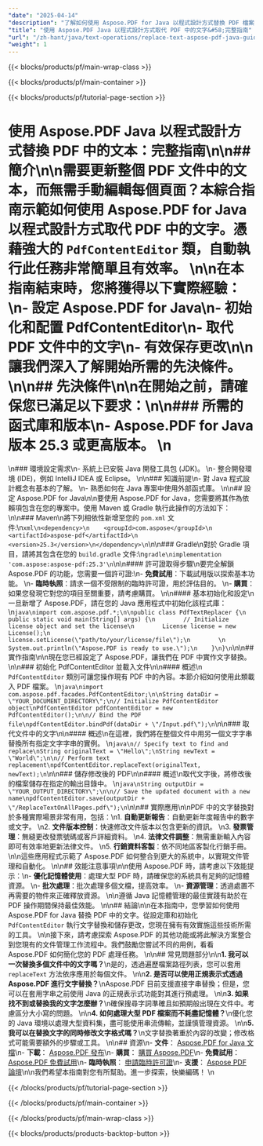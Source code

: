 ```yaml
---
"date": "2025-04-14"
"description": "了解如何使用 Aspose.PDF for Java 以程式設計方式替換 PDF 檔案中的文字。本逐步指南涵蓋設定、實施和最佳實務。"
"title": "使用 Aspose.PDF Java 以程式設計方式取代 PDF 中的文字&#58;完整指南"
"url": "/zh-hant/java/text-operations/replace-text-aspose-pdf-java-guide/"
"weight": 1
---
```


{{< blocks/products/pf/main-wrap-class >}}

{{< blocks/products/pf/main-container >}}

{{< blocks/products/pf/tutorial-page-section >}}
# 使用 Aspose.PDF Java 以程式設計方式替換 PDF 中的文本：完整指南\n\n## 簡介\n\n需要更新整個 PDF 文件中的文本，而無需手動編輯每個頁面？本綜合指南示範如何使用 Aspose.PDF for Java 以程式設計方式取代 PDF 中的文字。憑藉強大的 `PdfContentEditor` 類，自動執行此任務非常簡單且有效率。 \n\n在本指南結束時，您將獲得以下實際經驗：\n- 設定 Aspose.PDF for Java\n- 初始化和配置 PdfContentEditor\n- 取代 PDF 文件中的文字\n- 有效保存更改\n\n讓我們深入了解開始所需的先決條件。 \n\n## 先決條件\n\n在開始之前，請確保您已滿足以下要求：\n\n### 所需的函式庫和版本\n- Aspose.PDF for Java 版本 25.3 或更高版本。 \n  
\n### 環境設定需求\n- 系統上已安裝 Java 開發工具包 (JDK)。 \n- 整合開發環境 (IDE)，例如 IntelliJ IDEA 或 Eclipse。 \n\n### 知識前提\n- 對 Java 程式設計概念有基本的了解。 \n- 熟悉如何在 Java 專案中使用外部函式庫。 \n\n## 設定 Aspose.PDF for Java\n\n要使用 Aspose.PDF for Java，您需要將其作為依賴項包含在您的專案中。使用 Maven 或 Gradle 執行此操作的方法如下：\n\n### Maven\n將下列相依性新增至您的 `pom.xml` 文件:\n```xml\n<dependency>\n    <groupId>com.aspose</groupId>\n    <artifactId>aspose-pdf</artifactId>\n    <version>25.3</version>\n</dependency>\n```\n\n### Gradle\n對於 Gradle 項目，請將其包含在您的 `build.gradle` 文件:\n```gradle\nimplementation 'com.aspose:aspose-pdf:25.3'\n```\n\n#### 許可證取得步驟\n要完全解鎖 Aspose.PDF 的功能，您需要一個許可證:\n- **免費試用**：下載試用版以探索基本功能。 \n- **臨時執照**：請求一個不受限制的臨時許可證，用於評估目的。 \n- **購買**：如果您發現它對您的項目至關重要，請考慮購買。 \n\n#### 基本初始化和設定\n一旦新增了 Aspose.PDF，請在您的 Java 應用程式中初始化該程式庫：\n```java\nimport com.aspose.pdf.*;\n\npublic class PdfTextReplacer {\n    public static void main(String[] args) {\n        // Initialize license object and set the license\n        License license = new License();\n        license.setLicense(\"path/to/your/license/file\");\n        \n        System.out.println(\"Aspose.PDF is ready to use.\");\n    }\n}\n```\n\n## 實作指南\n\n現在您已經設定了 Aspose.PDF，讓我們在 PDF 中實作文字替換。 \n\n### 初始化 PdfContentEditor 並載入文件\n\n#### 概述\n `PdfContentEditor` 類別可讓您操作現有 PDF 中的內容。本節介紹如何使用此類載入 PDF 檔案。 \n```java\nimport com.aspose.pdf.facades.PdfContentEditor;\n\nString dataDir = \"YOUR_DOCUMENT_DIRECTORY\";\n// Initialize PdfContentEditor object\nPdfContentEditor pdfContentEditor = new PdfContentEditor();\n\n// Bind the PDF file\npdfContentEditor.bindPdf(dataDir + \"/Input.pdf\");\n```\n\n### 取代文件中的文字\n\n#### 概述\n在這裡，我們將在整個文件中用另一個文字字串替換所有指定文字字串的實例。 \n```java\n// Specify text to find and replace\nString originalText = \"Hello\";\nString newText = \"World\";\n\n// Perform text replacement\npdfContentEditor.replaceText(originalText, newText);\n```\n\n### 儲存修改後的 PDF\n\n#### 概述\n取代文字後，將修改後的檔案儲存在指定的輸出目錄中。 \n```java\nString outputDir = \"YOUR_OUTPUT_DIRECTORY\";\n\n// Save the updated document with a new name\npdfContentEditor.save(outputDir + \"/ReplaceTextOnAllPages.pdf\");\n```\n\n## 實際應用\n\nPDF 中的文字替換對於多種實際場景非常有用，包括：\n1. **自動更新報告**：自動更新年度報告中的數字或文字。 \n2. **文件版本控制**：快速修改文件版本以包含更新的資訊。 \n3. **發票管理**：無縫更改發票號碼或客戶詳細資料。 \n4. **法律文件調整**：無需重新輸入內容即可有效率地更新法律文件。 \n5. **行銷資料客製**：依不同地區客製化行銷手冊。 \n\n這些應用程式示範了 Aspose.PDF 如何整合到更大的系統中，以實現文件管理和自動化。 \n\n## 效能注意事項\n\n使用 Aspose.PDF 時，請考慮以下效能提示：\n- **優化記憶體使用**：處理大型 PDF 時，請確保您的系統具有足夠的記憶體資源。 \n- **批次處理**：批次處理多個文檔，提高效率。 \n- **資源管理**：透過處置不再需要的物件來正確釋放資源。 \n\n遵循 Java 記憶體管理的最佳實踐有助於在 PDF 操作期間保持最佳效能。 \n\n## 結論\n\n在本指南中，您學習如何使用 Aspose.PDF for Java 替換 PDF 中的文字。從設定庫和初始化 `PdfContentEditor` 執行文字替換和儲存更改，您現在擁有有效實施這些技術所需的工具。 \n\n接下來，請考慮探索 Aspose.PDF 的其他功能或將此解決方案整合到您現有的文件管理工作流程中。我們鼓勵您嘗試不同的用例，看看 Aspose.PDF 如何簡化您的 PDF 處理任務。 \n\n## 常見問題部分\n\n**1. 我可以一次替換多個文件中的文字嗎？**\n是的，透過遍歷檔案路徑列表，您可以套用 `replaceText` 方法依序應用於每個文件。 \n\n**2. 是否可以使用正規表示式透過 Aspose.PDF 進行文字替換？**\nAspose.PDF 目前支援直接字串替換；但是，您可以在套用字串之前使用 Java 的正規表示式功能對其進行預處理。 \n\n**3. 如果找不到或替換我的文字怎麼辦？**\n確保搜尋字詞準確且如預期般出現在文件中。考慮區分大小寫的問題。 \n\n**4. 如何處理大型 PDF 檔案而不耗盡記憶體？**\n優化您的 Java 環境以處理大型資料集，盡可能使用串流傳輸，並謹慎管理資源。 \n\n**5. 我可以在替換文字的同時修改文字格式嗎？**\n文字替換著重於內容的改變；修改格式可能需要額外的步驟或工具。 \n\n## 資源\n- **文件**： [Aspose.PDF for Java 文檔](https://reference.aspose.com/pdf/java/)\n- **下載**： [Aspose.PDF 發布](https://releases.aspose.com/pdf/java/)\n- **購買**： [購買 Aspose.PDF](https://purchase.aspose.com/buy)\n- **免費試用**： [Aspose.PDF 免費試用](https://releases.aspose.com/pdf/java/)\n- **臨時執照**： [申請臨時許可證](https://purchase.aspose.com/temporary-license/)\n- **支援**： [Aspose PDF 論壇](https://forum.aspose.com/c/pdf/10)\n\n我們希望本指南對您有所幫助。進一步探索，快樂編碼！ \n

{{< /blocks/products/pf/tutorial-page-section >}}

{{< /blocks/products/pf/main-container >}}

{{< /blocks/products/pf/main-wrap-class >}}

{{< blocks/products/products-backtop-button >}}